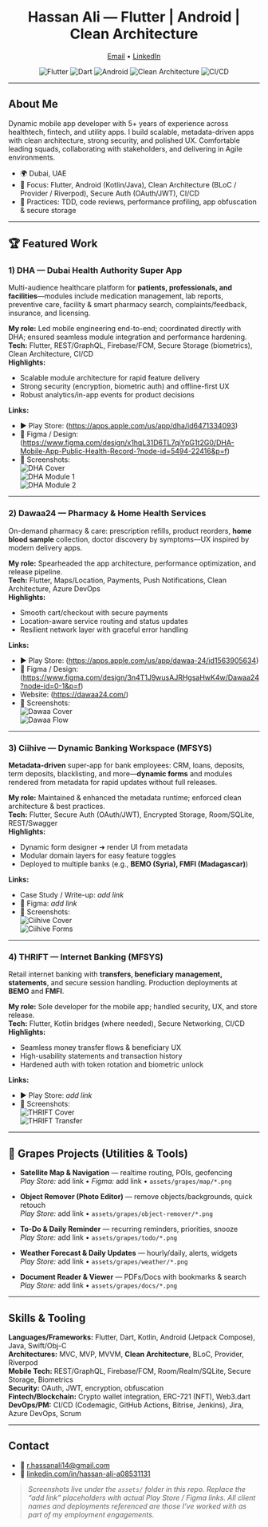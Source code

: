 <!-- Profile Header -->
<h1 align="center">Hassan Ali — Flutter | Android | Clean Architecture</h1>
<p align="center">
  <a href="mailto:r.hassanali14@gmail.com">Email</a> •
  <a href="https://linkedin.com/in/hassan-ali-a08531131" target="_blank">LinkedIn</a>
</p>

<p align="center">
  <img alt="Flutter" src="https://img.shields.io/badge/Flutter-02569B?logo=flutter&logoColor=white">
  <img alt="Dart" src="https://img.shields.io/badge/Dart-0175C2?logo=dart&logoColor=white">
  <img alt="Android" src="https://img.shields.io/badge/Android-3DDC84?logo=android&logoColor=white">
  <img alt="Clean Architecture" src="https://img.shields.io/badge/Clean%20Architecture-SOLID-blueviolet">
  <img alt="CI/CD" src="https://img.shields.io/badge/CI%2FCD-Codemagic%20%7C%20GitHub%20Actions%20%7C%20Bitrise%20%7C%20Jenkins-2ea44f">
</p>

---

## About Me
Dynamic mobile app developer with 5+ years of experience across healthtech, fintech, and utility apps. I build scalable, metadata-driven apps with clean architecture, strong security, and polished UX. Comfortable leading squads, collaborating with stakeholders, and delivering in Agile environments.

- 🌍 Dubai, UAE  
- 🧩 Focus: Flutter, Android (Kotlin/Java), Clean Architecture (BLoC / Provider / Riverpod), Secure Auth (OAuth/JWT), CI/CD  
- 🧪 Practices: TDD, code reviews, performance profiling, app obfuscation & secure storage  

---

## 🏆 Featured Work

### 1) **DHA — Dubai Health Authority Super App**
Multi-audience healthcare platform for **patients, professionals, and facilities**—modules include medication management, lab reports, preventive care, facility & smart pharmacy search, complaints/feedback, insurance, and licensing.

**My role:** Led mobile engineering end-to-end; coordinated directly with DHA; ensured seamless module integration and performance hardening.  
**Tech:** Flutter, REST/GraphQL, Firebase/FCM, Secure Storage (biometrics), Clean Architecture, CI/CD  
**Highlights:**
- Scalable module architecture for rapid feature delivery
- Strong security (encryption, biometric auth) and offline-first UX
- Robust analytics/in-app events for product decisions

**Links:**  
- ▶️ Play Store: (https://apps.apple.com/us/app/dha/id6471334093)
- 🎨 Figma / Design: (https://www.figma.com/design/x1hqL31D6TL7qiYpG1t2G0/DHA-Mobile-App-Public-Health-Record-?node-id=5494-22416&p=f) 
- 📸 Screenshots:  
  ![DHA Cover](assets/dha/cover.png)  
  ![DHA Module 1](assets/dha/module-1.png)  
  ![DHA Module 2](assets/dha/module-2.png)

---

### 2) **Dawaa24 — Pharmacy & Home Health Services**
On-demand pharmacy & care: prescription refills, product reorders, **home blood sample** collection, doctor discovery by symptoms—UX inspired by modern delivery apps.

**My role:** Spearheaded the app architecture, performance optimization, and release pipeline.  
**Tech:** Flutter, Maps/Location, Payments, Push Notifications, Clean Architecture, Azure DevOps  
**Highlights:**
- Smooth cart/checkout with secure payments
- Location-aware service routing and status updates
- Resilient network layer with graceful error handling

**Links:**  
- ▶️ Play Store: (https://apps.apple.com/us/app/dawaa-24/id1563905634)  
- 🎨 Figma / Design: (https://www.figma.com/design/3n4T1J9wusAJRHgsaHwK4w/Dawaa24?node-id=0-1&p=f)
- Website: (https://dawaa24.com/)
- 📸 Screenshots:  
  ![Dawaa Cover](assets/dawaa/cover.png)  
  ![Dawaa Flow](assets/dawaa/flow.png)

---

### 3) **Ciihive — Dynamic Banking Workspace (MFSYS)**
**Metadata-driven** super-app for bank employees: CRM, loans, deposits, term deposits, blacklisting, and more—**dynamic forms** and modules rendered from metadata for rapid updates without full releases.

**My role:** Maintained & enhanced the metadata runtime; enforced clean architecture & best practices.  
**Tech:** Flutter, Secure Auth (OAuth/JWT), Encrypted Storage, Room/SQLite, REST/Swagger  
**Highlights:**
- Dynamic form designer ➜ render UI from metadata
- Modular domain layers for easy feature toggles
- Deployed to multiple banks (e.g., **BEMO (Syria), FMFI (Madagascar)**)

**Links:**  
- Case Study / Write-up: _add link_  
- 🎨 Figma: _add link_  
- 📸 Screenshots:  
  ![Ciihive Cover](assets/ciihive/cover.png)  
  ![Ciihive Forms](assets/ciihive/forms.png)

---

### 4) **THRIFT — Internet Banking (MFSYS)**
Retail internet banking with **transfers, beneficiary management, statements**, and secure session handling. Production deployments at **BEMO** and **FMFI**.

**My role:** Sole developer for the mobile app; handled security, UX, and store release.  
**Tech:** Flutter, Kotlin bridges (where needed), Secure Networking, CI/CD  
**Highlights:**
- Seamless money transfer flows & beneficiary UX
- High-usability statements and transaction history
- Hardened auth with token rotation and biometric unlock

**Links:**  
- ▶️ Play Store: _add link_  
- 📸 Screenshots:  
  ![THRIFT Cover](assets/thrift/cover.png)  
  ![THRIFT Transfer](assets/thrift/transfer.png)

---

## 📱 Grapes Projects (Utilities & Tools)

- **Satellite Map & Navigation** — realtime routing, POIs, geofencing  
  _Play Store:_ add link • _Figma:_ add link • `assets/grapes/map/*.png`

- **Object Remover (Photo Editor)** — remove objects/backgrounds, quick retouch  
  _Play Store:_ add link • `assets/grapes/object-remover/*.png`

- **To-Do & Daily Reminder** — recurring reminders, priorities, snooze  
  _Play Store:_ add link • `assets/grapes/todo/*.png`

- **Weather Forecast & Daily Updates** — hourly/daily, alerts, widgets  
  _Play Store:_ add link • `assets/grapes/weather/*.png`

- **Document Reader & Viewer** — PDFs/Docs with bookmarks & search  
  _Play Store:_ add link • `assets/grapes/docs/*.png`

---

## Skills & Tooling
**Languages/Frameworks:** Flutter, Dart, Kotlin, Android (Jetpack Compose), Java, Swift/Obj-C  
**Architectures:** MVC, MVP, MVVM, **Clean Architecture**, BLoC, Provider, Riverpod  
**Mobile Tech:** REST/GraphQL, Firebase/FCM, Room/Realm/SQLite, Secure Storage, Biometrics  
**Security:** OAuth, JWT, encryption, obfuscation  
**Fintech/Blockchain:** Crypto wallet integration, ERC-721 (NFT), Web3.dart  
**DevOps/PM:** CI/CD (Codemagic, GitHub Actions, Bitrise, Jenkins), Jira, Azure DevOps, Scrum

---

## Contact
- 📧 r.hassanali14@gmail.com  
- 🔗 <a href="https://linkedin.com/in/hassan-ali-a08531131" target="_blank">linkedin.com/in/hassan-ali-a08531131</a>

> *Screenshots live under the `assets/` folder in this repo. Replace the “add link” placeholders with actual Play Store / Figma links. All client names and deployments referenced are those I’ve worked with as part of my employment engagements.*
